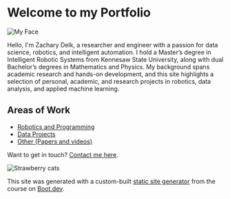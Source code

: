 # Welcome to my Portfolio

![My Face](/images/selfie\_smaller.png)

Hello, I'm Zachary Delk, a researcher and engineer with a passion for data science, robotics, and intelligent automation. I hold a Master’s degree in Intelligent Robotic Systems from Kennesaw State University, along with dual Bachelor’s degrees in Mathematics and Physics. My background spans academic research and hands-on development, and this site highlights a selection of personal, academic, and research projects in robotics, data analysis, and applied machine learning.

## Areas of Work

- [Robotics and Programming](/blog/roboprogramming)
- [Data Projects](/blog/dataanalysis)
- [Other (Papers and videos)](/blog/misc)


Want to get in touch? [Contact me here](/contact).

![Strawberry cats](/images/strawberry.png)

This site was generated with a custom-built [static site generator](https://www.boot.dev/courses/build-static-site-generator-python) from the course on [Boot.dev](https://www.boot.dev).